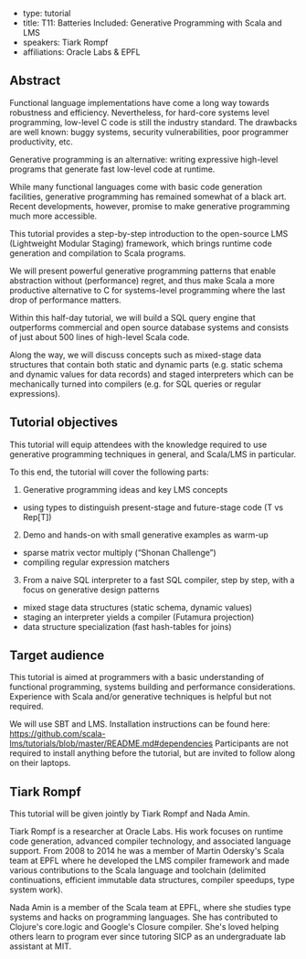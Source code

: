 - type: tutorial
- title: T11: Batteries Included: Generative Programming with Scala and LMS
- speakers: Tiark Rompf
- affiliations: Oracle Labs & EPFL

## Abstract
Functional language implementations have come a long way towards
robustness and efficiency. Nevertheless, for hard-core systems level
programming, low-level C code is still the industry standard. The
drawbacks are well known: buggy systems, security vulnerabilities,
poor programmer productivity, etc.

Generative programming is an alternative: writing expressive
high-level programs that generate fast low-level code at runtime.

While many functional languages come with basic code generation
facilities, generative programming has remained somewhat of a black
art. Recent developments, however, promise to make generative
programming much more accessible.

This tutorial provides a step-by-step introduction to the open-source
LMS (Lightweight Modular Staging) framework, which brings runtime code
generation and compilation to Scala programs.

We will present powerful generative programming patterns that enable
abstraction without (performance) regret, and thus make Scala a more
productive alternative to C for systems-level programming where the
last drop of performance matters.

Within this half-day tutorial, we will build a SQL query engine that
outperforms commercial and open source database systems and consists
of just about 500 lines of high-level Scala code.

Along the way, we will discuss concepts such as mixed-stage data
structures that contain both static and dynamic parts (e.g. static
schema and dynamic values for data records) and staged interpreters
which can be mechanically turned into compilers (e.g. for SQL queries
or regular expressions).

## Tutorial objectives
This tutorial will equip attendees with the knowledge required to use
generative programming techniques in general, and Scala/LMS in
particular.

To this end, the tutorial will cover the following parts:

1. Generative programming ideas and key LMS concepts 
  - using types to distinguish present-stage and future-stage code (T vs Rep[T])

2. Demo and hands-on with small generative examples as warm-up
  - sparse matrix vector multiply (“Shonan Challenge”)
  - compiling regular expression matchers
      
3. From a naive SQL interpreter to a fast SQL compiler, step by step,
   with a focus on generative design patterns
  - mixed stage data structures (static schema, dynamic values)
  - staging an interpreter yields a compiler (Futamura projection)
  - data structure specialization (fast hash-tables for joins)

## Target audience
This tutorial is aimed at programmers with a basic understanding of
functional programming, systems building and performance
considerations. Experience with Scala and/or generative techniques is
helpful but not required.

We will use SBT and LMS. Installation instructions can be found here:
https://github.com/scala-lms/tutorials/blob/master/README.md#dependencies
Participants are not required to install anything before the tutorial,
but are invited to follow along on their laptops.

## Tiark Rompf
<!--<img align="right" src="img/tiark-rompf.jpg" alt="Tiark Rompf"></img>-->
This tutorial will be given jointly by Tiark Rompf and Nada Amin.

Tiark Rompf is a researcher at Oracle Labs. His work focuses on
runtime code generation, advanced compiler technology, and associated
language support. From 2008 to 2014 he was a member of Martin
Odersky's Scala team at EPFL where he developed the LMS compiler
framework and made various contributions to the Scala language and
toolchain (delimited continuations, efficient immutable data
structures, compiler speedups, type system work).

Nada Amin is a member of the Scala team at EPFL, where she studies
type systems and hacks on programming languages. She has contributed
to Clojure's core.logic and Google's Closure compiler. She's loved
helping others learn to program ever since tutoring SICP as an
undergraduate lab assistant at MIT.
